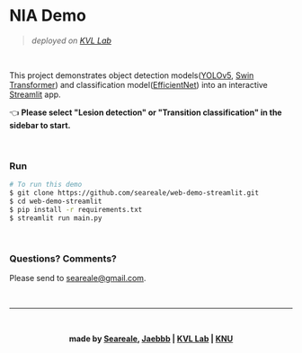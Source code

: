 # NIA Demo
>*deployed on [KVL Lab](http://vl.knu.ac.kr)*

<br/>

This project demonstrates object detection models([YOLOv5](https://github.com/ultralytics/yolov5), [Swin Transformer](https://github.com/SwinTransformer/Swin-Transformer-Object-Detection)) and classification model([EfficientNet](https://github.com/lukemelas/EfficientNet-PyTorch)) into an interactive [Streamlit](https://streamlit.io) app.

👈 **Please select "Lesion detection" or "Transition classification" in the sidebar to start.**

<br/>

### Run
```bash
# To run this demo
$ git clone https://github.com/seareale/web-demo-streamlit.git
$ cd web-demo-streamlit
$ pip install -r requirements.txt
$ streamlit run main.py
```

<br/>

### Questions? Comments?

Please send to [seareale@gmail.com](mailto://seareale@gmail.com).

<br/>

---

<br/>

**<div align="center">made by [Seareale](https://github.com/seareale), [Jaebbb](https://github.com/jaebbb) | [KVL Lab](http://vl.knu.ac.kr) | [KNU](http://knu.ac.kr)</div>**

